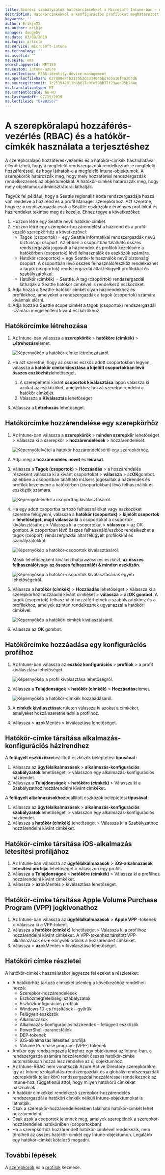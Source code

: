 ```yaml
---
title: Szűrési szabályzatok hatókörcímkékkel a Microsoft Intune-ban – Azure | Microsoft Docs
description: Hatókörcímkékkel a konfigurációs profilokat meghatározott szerepkörök szerint szűrheti.
keywords: ''
author: ErikjeMS
ms.author: erikje
manager: dougeby
ms.date: 03/08/2019
ms.topic: article
ms.service: microsoft-intune
ms.technology: ''
ms.assetid: ''
ms.suite: ems
search.appverid: MET150
ms.custom: intune-azure
ms.collection: M365-identity-device-management
ms.openlocfilehash: 627899eafb2175b2d3034045bd765a10f4a203d6
ms.sourcegitcommit: 7c251948811b8b817e9fe590b77f23aed95b2d4e
ms.translationtype: MT
ms.contentlocale: hu-HU
ms.lasthandoff: 07/15/2019
ms.locfileid: "67882507"
---
```

# <a name="use-role-based-access-control-rbac-and-scope-tags-for-distributed-it"></a>A szerepköralapú hozzáférés-vezérlés (RBAC) és a hatókör-címkék használata a terjesztéshez

A szerepköralapú hozzáférés-vezérlés és a hatókör-címkék használatával ellenőrizheti, hogy a megfelelő rendszergazdák rendelkeznek-e megfelelő hozzáféréssel, és hogy láthatók-e a megfelelő Intune-objektumok. A szerepkörök határozzák meg, hogy mely hozzáférési rendszergazdák rendelkezzenek az objektumokkal. A hatókör-címkék határozzák meg, hogy mely objektumok adminisztrátorai láthatják.

Tegyük fel például, hogy a Seattle regionális iroda rendszergazdája hozzá van rendelve a házirend és a profil Manager szerepkörhöz. Azt szeretné, hogy ez a rendszergazda csak a Seattle-eszközökre érvényes profilokat és házirendeket tekintse meg és kezelje. Ehhez tegye a következőket:

1. Hozzon létre egy Seattle nevű hatókör-címkét.
2. Hozzon létre egy szerepkör-hozzárendelést a házirend és a profil-kezelő szerepkörhöz a következővel: 
    - Tagok (csoportok) = egy Seattle informatikai rendszergazdák nevű biztonsági csoport. Az ebben a csoportban található összes rendszergazda jogosult a házirendek és profilok kezelésére a hatókörben (csoportok) lévő felhasználók és eszközök számára.
    - Hatókör (csoportok) = egy Seattle-felhasználók nevű biztonsági csoport. A csoportban lévő összes felhasználó/eszköz rendelkezhet a tagok (csoportok) rendszergazdái által felügyelt profilokkal és szabályzatokkal. 
    - Hatókör (címkék) = Seattle. A tag (csoportok) rendszergazdái láthatják a Seattle hatókör címkével is rendelkező eszközöket.
3. Adja hozzá a Seattle-hatókör címkét olyan házirendekhez és profilokhoz, amelyeket a rendszergazdák a tagok (csoportok) számára kívánnak elérni.
4. Adja hozzá a Seattle scope címkét a tagok (csoportok) rendszergazdái számára megjeleníteni kívánt eszközökhöz. 


## <a name="to-create-a-scope-tag"></a>Hatókörcímke létrehozása

1. Az Intune-ban válassza a **szerepkörök** > **hatóköre (címkék)**  > **Létrehozás**elemet.

    ![Képernyőkép a hatókör-címke létrehozásáról.](./media/scope-tags/create-scope-tag.png)

3. Ha azt szeretné, hogy az összes eszköz adott csoportokban legyen, válassza **a hatókör címke kiosztása a kijelölt csoportokban lévő összes eszközhöz**lehetőséget.
    1. A szerepeltetni kívánt **csoportok kiválasztása** lapon válassza ki azokat az eszközöket, amelyekhez hozzá szeretné rendelni a hatókör címkéjét.
    2. Válassza a **Kiválasztás** lehetőséget
4. Válassza a **Létrehozás** lehetőséget.

## <a name="to-assign-a-scope-tag-to-a-role"></a>Hatókörcímke hozzárendelése egy szerepkörhöz

1. Az Intune-ban válassza a **szerepkörök** > **minden szerepkör** lehetőséget > Válassza ki a szerepkör > **hozzárendelések** > hozzárendelését.

    ![Képernyőfelvétel a hatókör hozzárendeléséről egy szerepkörhöz.](./media/scope-tags/assign-scope-to-role.png)

2. Adja meg a **hozzárendelés nevét** és **leírását**.
3. Válassza a **Tagok (csoportok)**  > **Hozzáadás** > a hozzárendelés részeként válassza ki a kívánt csoportokat > **válassza** > az**OK**gombot. az ebben a csoportban található mUsers jogosultak a házirendek és profilok kezelésére a hatókörben (csoportokban) lévő felhasználók és eszközök számára.

    ![Képernyőfelvétel a csoporttag kiválasztásáról.](./media/scope-tags/select-member-groups.png)

4. Ha egy adott csoportba tartozó felhasználókat vagy eszközöket szeretne felügyelni, válassza a **hatókör (csoportok)**  > **kijelölt csoportok** > **lehetőséget, majd válassza ki** a csoportokat a csoportok kiválasztásához > Válassza ki a csoportokat > **válassza** > az OK gombot. A csoportban lévő összes felhasználó/eszköz rendelkezhet a tagok (csoport) rendszergazdái által felügyelt profilokkal és szabályzatokkal.

    ![Képernyőkép a hatókör-csoportok kiválasztásáról.](./media/scope-tags/select-scope-groups.png)

    Másik lehetőségként kiválaszthatja **az**összes eszközt, **az összes felhasználót**vagy **az összes felhasználót & minden eszközön**.

    ![Képernyőkép a hatókör-csoportok kiválasztásának egyéb lehetőségeiről.](./media/scope-tags/scope-group-other-options.png)
    
5. Válassza a **hatókör (címkék)**  > **Hozzáadás** lehetőséget > Válassza ki a szerepkörhöz hozzáadni kívánt címkéket > **válassza** > az**OK gombot**. A tagok (csoportok) felhasználói hozzáférhetnek a szabályzatokhoz és a profilokhoz, amelyek szintén rendelkeznek ugyanazzal a hatóköri címkével.

    ![Képernyőkép a hatóköri címkék kiválasztásáról.](./media/scope-tags/select-scope-tags.png)

6. Válassza az **OK** gombot. 

## <a name="to-add-a-scope-tag-to-a-configuration-profile"></a>Hatókörcímke hozzáadása egy konfigurációs profilhoz
1. Az Intune-ban válassza az **eszköz konfigurációs** > **profilok** > a profil kiválasztása lehetőséget.

    ![Képernyőkép a profil kiválasztása lehetőségről.](./media/scope-tags/choose-profile.png)

2. Válassza a **Tulajdonságok** > **hatókör (címkék)**  > **Hozzáadás**elemet.

    ![Képernyőkép a hatókör-címkék hozzáadásáról.](./media/scope-tags/add-scope-tags.png)

3. A **címkék kiválasztása**területen válassza ki azokat a címkéket, amelyeket hozzá szeretne adni a profilhoz.
4. Válassza  > **az**okMentés > kiválasztása lehetőséget.

## <a name="to-assign-a-scope-tag-to-an-app-configuration-policy"></a>Hatókör-címke társítása alkalmazás-konfigurációs házirendhez
A **felügyelt eszközökre**beállított eszközök beléptetési **típusával** :
1. Válassza az **ügyfélalkalmazások** > **alkalmazás-konfigurációs szabályzatok** lehetőséget, > válasszon egy alkalmazás-konfigurációs házirendet.
2. Válassza a **Tulajdonságok** > **hatóköre (címkék)** > Válassza ki a Szabályzathoz hozzárendelni kívánt címkéket.

A **felügyelt alkalmazásokhoz**beállított eszközök beléptetési **típusával** :
1. Válassza az **ügyfélalkalmazások** > **alkalmazás-konfigurációs szabályzatok** lehetőséget, > válasszon egy alkalmazás-konfigurációs házirendet.
2. Válassza a **hatókör (címkék)** lehetőséget > Válassza ki a Szabályzathoz hozzárendelni kívánt címkéket.


## <a name="to-assign-a-scope-tag-to-an-ios-app-provisioning-profile"></a>Hatókör-címke társítása iOS-alkalmazás létesítési profiljához
1. Az Intune-ban válassza az **ügyfélalkalmazások** > **iOS-alkalmazások létesítési profiljai** lehetőséget > válasszon egy profilt.
2. Válassza a **Tulajdonságok** > **hatóköre (címkék)** > Válassza ki a profilhoz hozzárendelni kívánt címkéket.
3. Válassza  > **az**okMentés > kiválasztása lehetőséget.

## <a name="to-assign-a-scope-tag-to-an-apple-volume-purchase-program-vpp-token"></a>Hatókör-címke társítása Apple Volume Purchase Program (VPP) jogkivonathoz
1. Az Intune-ban válassza az **ügyfélalkalmazások** > **Apple VPP** -tokenek > Válassza ki a VPP-tokent.
2. Válassza a **hatókör (címkék)** lehetőséget > Válassza ki a profilhoz hozzárendelni kívánt címkéket. A VPP-tokenhez társított VPP-alkalmazások és-e-könyvek öröklik a hozzárendelt címkéket.
3. Válassza  > **az**okMentés > kiválasztása lehetőséget.

## <a name="scope-tag-details"></a>Hatóköri címke részletei
A hatókör-címkék használatakor jegyezze fel ezeket a részleteket:

- A hatókörhöz tartozó címkéket jelenleg a következőhöz rendelheti hozzá:
  - Szerepkör-hozzárendelések
  - Eszközmegfelelőségi szabályzatok
  - Eszközkonfigurációs profilok
  - Windows 10-es frissítések – gyűrűk
  - Felügyelt eszközök
  - Alkalmazások
  - Alkalmazás-konfigurációs házirendek – felügyelt eszközök
  - PowerShell-parancsfájlok
  - DEP-tokenek
  - iOS-alkalmazás létesítési profilja
  - Volume Purchase program-(VPP-) tokenek
- Amikor egy rendszergazda létrehoz egy objektumot az Intune-ban, a rendszergazda számára hozzárendelt összes hatókör-címke automatikusan hozzá lesz rendelve az új objektumhoz.
- Az Intune-RBAC nem vonatkozik Azure Active Directory szerepkörökre. Így az Intune szolgáltatás-rendszergazdák és a globális rendszergazdák szerepkörök teljes körű rendszergazdai hozzáféréssel rendelkeznek az Intune-hoz, függetlenül attól, hogy milyen hatókörű címkéket használnak.
- A hatókör címkékkel rendelkező szerepkör-hozzárendelés rendszergazdái a hatóköri címkék nélküli Intune-objektumokat is láthatják.
- Csak a szerepkör-hozzárendelésekben található hatókör-címkét lehet hozzárendelni.
- Csak azok a csoportok jelennek meg, amelyek szerepelnek a szerepkör-hozzárendelés hatókörében (csoportokban).
- Ha a szerepkörhöz hozzárendelt hatókör-címkével rendelkezik, nem törölheti az összes hatókör-címkét egy Intune-objektumon. Legalább egy hatókör-címkét kötelező megadni.

## <a name="next-steps"></a>További lépések

A [szerepkörök](role-based-access-control.md) és a [profilok](device-profile-assign.md) kezelése.
